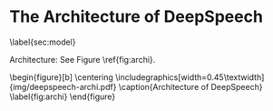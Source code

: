 The Architecture of DeepSpeech
====
\label{sec:model}

Architecture: See Figure \ref{fig:archi}.

<!-- 
\begin{figure*}[t]
\centering
\subfigure[]{
    \includegraphics[width=0.45\textwidth]{img/system-action.png}
}
\subfigure[]{
    \includegraphics[width=0.45\textwidth]{img/system-action2.png}
}
\caption{Frontend Interface of Kaleidoscope System}
\label{fig:vis}
\end{figure*}
 -->

\begin{figure}[b]
\centering
\includegraphics[width=0.45\textwidth]{img/deepspeech-archi.pdf}
\caption{Architecture of DeepSpeech}
\label{fig:archi}
\end{figure}
